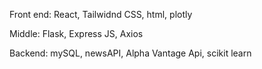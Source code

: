 

Front end: React, Tailwidnd CSS, html, plotly 

Middle: Flask, Express JS, Axios 

Backend: mySQL, newsAPI, Alpha Vantage Api, scikit learn
